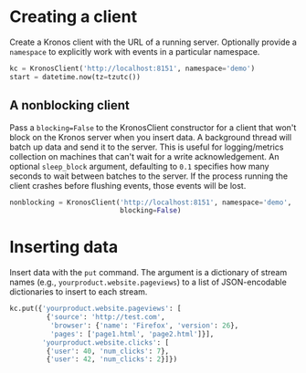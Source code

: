# Creating a client
Create a Kronos client with the URL of a running server.  Optionally
provide a `namespace` to explicitly work with events in a particular
namespace.
```python
kc = KronosClient('http://localhost:8151', namespace='demo')
start = datetime.now(tz=tzutc())

```
## A nonblocking client
Pass a `blocking=False` to the KronosClient constructor for a client
that won't block on the Kronos server when you insert data.  A
background thread will batch up data and send it to the server.  This
is useful for logging/metrics collection on machines that can't wait
for a write acknowledgement.  An optional `sleep_block` argument,
defaulting to `0.1` specifies how many seconds to wait between batches
to the server.  If the process running the client crashes before
flushing events, those events will be lost.
```python
nonblocking = KronosClient('http://localhost:8151', namespace='demo',
                           blocking=False)

```
# Inserting data
Insert data with the `put` command.  The argument is a dictionary of
stream names (e.g., `yourproduct.website.pageviews`) to a list of
JSON-encodable dictionaries to insert to each stream.
```python
kc.put({'yourproduct.website.pageviews': [
         {'source': 'http://test.com',
          'browser': {'name': 'Firefox', 'version': 26},
          'pages': ['page1.html', 'page2.html']}],
        'yourproduct.website.clicks': [
         {'user': 40, 'num_clicks': 7},
         {'user': 42, 'num_clicks': 2}]})

```
